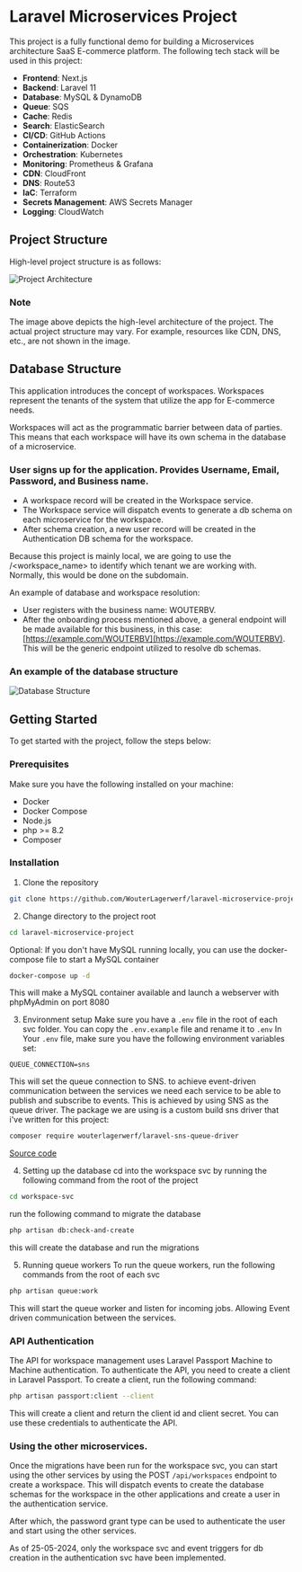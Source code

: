 # Laravel Microservices Project

This project is a fully functional demo for building a Microservices architecture SaaS E-commerce platform. The following tech stack will be used in this project:
- **Frontend**: Next.js
- **Backend**: Laravel 11
- **Database**: MySQL & DynamoDB
- **Queue**: SQS
- **Cache**: Redis
- **Search**: ElasticSearch
- **CI/CD**: GitHub Actions
- **Containerization**: Docker
- **Orchestration**: Kubernetes
- **Monitoring**: Prometheus & Grafana
- **CDN**: CloudFront
- **DNS**: Route53
- **IaC**: Terraform
- **Secrets Management**: AWS Secrets Manager
- **Logging**: CloudWatch

## Project Structure
High-level project structure is as follows:

![Project Architecture](architecture.png)

### Note
The image above depicts the high-level architecture of the project. The actual project structure may vary. For example, resources like CDN, DNS, etc., are not shown in the image.

## Database Structure
This application introduces the concept of workspaces. Workspaces represent the tenants of the system that utilize the app for E-commerce needs.

Workspaces will act as the programmatic barrier between data of parties. This means that each workspace will have its own schema in the database of a microservice.

### User signs up for the application. Provides Username, Email, Password, and Business name.
- A workspace record will be created in the Workspace service.
- The Workspace service will dispatch events to generate a db schema on each microservice for the workspace.
- After schema creation, a new user record will be created in the Authentication DB schema for the workspace.

Because this project is mainly local, we are going to use the /<workspace_name> to identify which tenant we are working with. Normally, this would be done on the subdomain.

An example of database and workspace resolution:
- User registers with the business name: WOUTERBV.
- After the onboarding process mentioned above, a general endpoint will be made available for this business, in this case: [https://example.com/WOUTERBV](https://example.com/WOUTERBV). This will be the generic endpoint utilized to resolve db schemas.

### An example of the database structure
![Database Structure](db_structure.png)

## Getting Started
To get started with the project, follow the steps below:

### Prerequisites
Make sure you have the following installed on your machine:
- Docker
- Docker Compose
- Node.js
- php >= 8.2
- Composer

### Installation
1. Clone the repository
```bash
git clone https://github.com/WouterLagerwerf/laravel-microservice-project.git
```

2. Change directory to the project root
```bash
cd laravel-microservice-project
```

Optional: If you don't have MySQL running locally, you can use the docker-compose file to start a MySQL container
```bash
docker-compose up -d
```
This will make a MySQL container available and launch a webserver with phpMyAdmin on port 8080

3. Environment setup
Make sure you have a `.env` file in the root of each svc folder. You can copy the `.env.example` file and rename it to `.env`
In Your `.env` file, make sure you have the following environment variables set:
```env
QUEUE_CONNECTION=sns
```
This will set the queue connection to SNS. to achieve event-driven communication between the services we need each service to be able to publish and subscribe to events. This is achieved by using SNS as the queue driver.
The package we are using is a custom build sns driver that i've written for this project:
```bash	
composer require wouterlagerwerf/laravel-sns-queue-driver
```
[Source code](https://github.com/WouterLagerwerf/laravel-sns-queue-driver)

4. Setting up the database
cd into the workspace svc by running the following command from the root of the project
```bash
cd workspace-svc
```
run the following command to migrate the database
```bash
php artisan db:check-and-create
```
this will create the database and run the migrations

5. Running queue workers
To run the queue workers, run the following commands from the root of each svc
```bash
php artisan queue:work
```
This will start the queue worker and listen for incoming jobs. Allowing Event driven communication between the services.

### API Authentication
The API for workspace management uses Laravel Passport Machine to Machine authentication. To authenticate the API, you need to create a client in Laravel Passport. To create a client, run the following command:
```bash
php artisan passport:client --client
```
This will create a client and return the client id and client secret. You can use these credentials to authenticate the API.

### Using the other microservices.
Once the migrations have been run for the workspace svc, you can start using the other services by using the POST `/api/workspaces` endpoint to create a workspace. This will dispatch events to create the database schemas for the workspace in the other applications and create a user in the authentication service.

After which, the password grant type can be used to authenticate the user and start using the other services.

As of 25-05-2024, only the workspace svc and event triggers for db creation in the authentication svc have been implemented.
